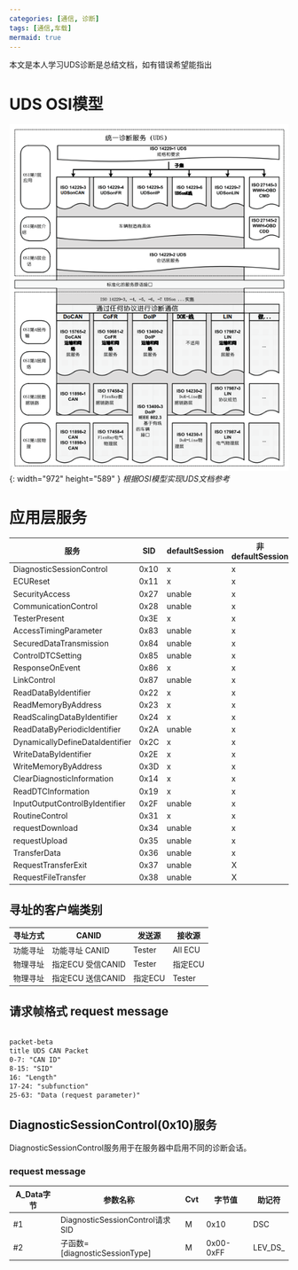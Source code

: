 ```yaml
---
categories: [通信, 诊断]
tags: [通信,车载]
mermaid: true
---
```


本文是本人学习UDS诊断是总结文档，如有错误希望能指出

# UDS OSI模型
![Desktop View](/_posts/20241014/UDS_ISO.png){: width="972" height="589" }
_根据OSI模型实现UDS文档参考_

# 应用层服务

| 服务                            | SID  | defaultSession | 非defaultSession |
| ------------------------------- | ---- | -------------- | ---------------- |
| DiagnosticSessionControl        | 0x10 | x              | x                |
| ECUReset                        | 0x11 | x              | x                |
| SecurityAccess                  | 0x27 | unable         | x                |
| CommunicationControl            | 0x28 | unable         | x                |
| TesterPresent                   | 0x3E | x              | x                |
| AccessTimingParameter           | 0x83 | unable         | x                |
| SecuredDataTransmission         | 0x84 | unable         | x                |
| ControlDTCSetting               | 0x85 | unable         | x                |
| ResponseOnEvent                 | 0x86 | x              | x                |
| LinkControl                     | 0x87 | unable         | x                |
| ReadDataByIdentifier            | 0x22 | x              | x                |
| ReadMemoryByAddress             | 0x23 | x              | x                |
| ReadScalingDataByIdentifier     | 0x24 | x              | x                |
| ReadDataByPeriodicIdentifier    | 0x2A | unable         | x                |
| DynamicallyDefineDataIdentifier | 0x2C | x              | x                |
| WriteDataByIdentifier           | 0x2E | x              | x                |
| WriteMemoryByAddress            | 0x3D | x              | x                |
| ClearDiagnosticInformation      | 0x14 | x              | x                |
| ReadDTCInformation              | 0x19 | x              | x                |
| InputOutputControlByIdentifier  | 0x2F | unable         | x                |
| RoutineControl                  | 0x31 | x              | x                |
| requestDownload                 | 0x34 | unable         | x                |
| requestUpload                   | 0x35 | unable         | x                |
| TransferData                    | 0x36 | unable         | x                |
| RequestTransferExit             | 0x37 | unable         | X                |
| RequestFileTransfer             | 0x38 | unable         | X                |

## 寻址的客户端类别

| 寻址方式 | CANID             | 发送源  | 接收源  |
| -------- | ----------------- | ------- | ------- |
| 功能寻址 | 功能寻址 CANID    | Tester  | All ECU |
| 物理寻址 | 指定ECU 受信CANID | Tester  | 指定ECU |
| 物理寻址 | 指定ECU 送信CANID | 指定ECU | Tester  |

## 请求帧格式 request message

```mermaid

packet-beta
title UDS CAN Packet
0-7: "CAN ID"
8-15: "SID"
16: "Length"
17-24: "subfunction"
25-63: "Data (request parameter)"

```

## DiagnosticSessionControl(0x10)服务

DiagnosticSessionControl服务用于在服务器中启用不同的诊断会话。

### request message

| A_Data字节 | 参数名称                        | Cvt | 字节值    | 助记符  |
| ---------- | ------------------------------- | --- | --------- | ------- |
| #1         | DiagnosticSessionControl请求SID | M   | 0x10      | DSC     |
| #2         | 子函数=[diagnosticSessionType]  | M   | 0x00-0xFF | LEV_DS_ |

